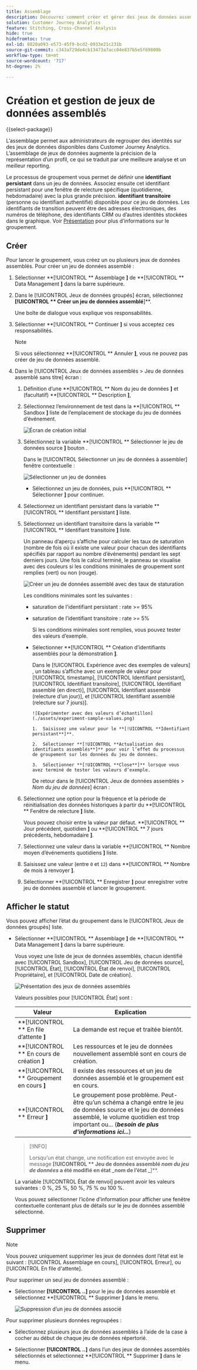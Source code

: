 ```yaml
---
title: Assemblage
description: Découvrez comment créer et gérer des jeux de données assemblés
solution: Customer Journey Analytics
feature: Stitching, Cross-Channel Analysis
hide: true
hidefromtoc: true
exl-id: 8820a093-e573-45f9-bcd2-0933e21c231b
source-git-commit: c343a729de4cb13473a7acc04e837b5e5f69809b
workflow-type: tm+mt
source-wordcount: '717'
ht-degree: 2%

---
```


# Création et gestion de jeux de données assemblés

{{select-package}}

L’assemblage permet aux administrateurs de regrouper des identités sur des jeux de données disponibles dans Customer Journey Analytics. L’assemblage de jeux de données augmente la précision de la représentation d’un profil, ce qui se traduit par une meilleure analyse et un meilleur reporting.

Le processus de groupement vous permet de définir une **identifiant persistant** dans un jeu de données. Associez ensuite cet identifiant persistant pour une fenêtre de relecture spécifique (quotidienne, hebdomadaire) avec la plus grande précision. **identifiant transitoire** (personne ou identifiant authentifié) disponible pour ce jeu de données. Les identifiants de transition peuvent être des adresses électroniques, des numéros de téléphone, des identifiants CRM ou d’autres identités stockées dans le graphique. Voir [Présentation](overview.md) pour plus d’informations sur le groupement.

## Créer

Pour lancer le groupement, vous créez un ou plusieurs jeux de données assemblés. Pour créer un jeu de données assemblé :

1. Sélectionner **[!UICONTROL ** Assemblage **]** de **[!UICONTROL ** Data Management **]** dans la barre supérieure.

2. Dans le [!UICONTROL Jeux de données groupés] écran, sélectionnez **[!UICONTROL ** Créer un jeu de données assemblé&#x200B;**]**.

   Une boîte de dialogue vous explique vos responsabilités.

3. Sélectionner **[!UICONTROL ** Continuer **]** si vous acceptez ces responsabilités.

   >[!NOTE]
   >
   >    Si vous sélectionnez **[!UICONTROL ** Annuler **]**, vous ne pouvez pas créer de jeu de données assemblé.

4. Dans le [!UICONTROL Jeux de données assemblés > Jeu de données assemblé sans titre] écran :

   1. Définition d’une **[!UICONTROL ** Nom du jeu de données **]** et (facultatif) **[!UICONTROL ** Description **]**,

   2. Sélectionnez l’environnement de test dans la **[!UICONTROL ** Sandbox **]** liste de l’emplacement de stockage du jeu de données d’événement.

      ![Écran de création initial](./assets/create-initial.png)

   3. Sélectionnez la variable **[!UICONTROL ** Sélectionner le jeu de données source **]** bouton .

      Dans le [!UICONTROL Sélectionner un jeu de données à assembler] fenêtre contextuelle :

      ![Sélectionner un jeu de données](./assets/select-one-dataset.png)

      - Sélectionnez un jeu de données, puis **[!UICONTROL ** Sélectionner **]** pour continuer.

   4. Sélectionnez un identifiant persistant dans la variable **[!UICONTROL ** Identifiant persistant **]** liste.

   5. Sélectionnez un identifiant transitoire dans la variable **[!UICONTROL ** Identifiant transitoire **]** liste.

      Un panneau d’aperçu s’affiche pour calculer les taux de saturation (nombre de fois où il existe une valeur pour chacun des identifiants spécifiés par rapport au nombre d’événements) pendant les sept derniers jours. Une fois le calcul terminé, le panneau se visualise avec des couleurs si les conditions minimales de groupement sont remplies (vert) ou non (rouge).

      ![Créer un jeu de données assemblé avec des taux de staturation](./assets/create-before-experimenting.png)

      Les conditions minimales sont les suivantes :

      - saturation de l&#39;identifiant persistant : rate >= 95%

      - saturation de l’identifiant transitoire : rate >= 5%

        Si les conditions minimales sont remplies, vous pouvez tester des valeurs d’exemple.

      - Sélectionner **[!UICONTROL ** Création d’identifiants assemblés pour la démonstration **]**.

        Dans le [!UICONTROL Expérience avec des exemples de valeurs] , un tableau s’affiche avec un exemple de valeur pour [!UICONTROL timestamp], [!UICONTROL Identifiant persistant], [!UICONTROL Identifiant transitoire], [!UICONTROL Identifiant assemblé (en direct)], [!UICONTROL Identifiant assemblé (relecture d’un jour)], et [!UICONTROL Identifiant assemblé (relecture sur 7 jours)].

            ![Expérimenter avec des valeurs d’échantillon](./assets/experiment-sample-values.png)
            
            1.  Saisissez une valeur pour le **[!UICONTROL **Identifiant persistant**]**.
            
            2.  Sélectionner **[!UICONTROL **Actualisation des identifiants assemblés**]** pour voir l’effet du processus de groupement sur les données du jeu de données.
            
            3.  Sélectionner **[!UICONTROL **Close**]** lorsque vous avez terminé de tester les valeurs d’exemple.
        

        De retour dans le [!UICONTROL Jeux de données assemblés > _Nom du jeu de données_] écran :

   6. Sélectionnez une option pour la fréquence et la période de réinitialisation des données historiques à partir du **[!UICONTROL ** Fenêtre de relecture **]** liste.

      Vous pouvez choisir entre la valeur par défaut. **[!UICONTROL ** Jour précédent, quotidien **]** ou **[!UICONTROL ** 7 jours précédents, hebdomadaire **]**.

   7. Sélectionnez une valeur dans la variable **[!UICONTROL ** Nombre moyen d’événements quotidiens **]** liste.

   8. Saisissez une valeur (entre `0` et `12`) dans **[!UICONTROL ** Nombre de mois à renvoyer **]**.

   9. Sélectionner **[!UICONTROL ** Enregistrer **]** pour enregistrer votre jeu de données assemblé et lancer le groupement.

## Afficher le statut

Vous pouvez afficher l’état du groupement dans le [!UICONTROL Jeux de données groupés] liste.

- Sélectionner **[!UICONTROL ** Assemblage **]** de **[!UICONTROL ** Data Management **]** dans la barre supérieure.

  Vous voyez une liste de jeux de données assemblés, chacun identifié avec [!UICONTROL Sandbox], [!UICONTROL Jeu de données source], [!UICONTROL État], [!UICONTROL État de renvoi], [!UICONTROL Propriétaire], et [!UICONTROL Date de création].

  ![Présentation des jeux de données assemblés](./assets/overview-stitched-datasetts.png)

  Valeurs possibles pour [!UICONTROL État] sont :

  | Valeur | Explication |
  |-----|-----|
  | **[!UICONTROL ** En file d’attente **]** | La demande est reçue et traitée bientôt. |
  | **[!UICONTROL ** En cours de création **]** | Les ressources et le jeu de données nouvellement assemblé sont en cours de création. |
  | **[!UICONTROL ** Groupement en cours **]** | Il existe des ressources et un jeu de données assemblé et le groupement est en cours. |
  | **[!UICONTROL ** Erreur **]** | Le groupement pose problème. Peut-être qu’un schéma a changé entre le jeu de données source et le jeu de données assemblé, le volume quotidien est trop important ou... (_**besoin de plus d&#39;informations ici...**_) |

  >[!INFO]
  >
  >    Lorsqu&#39;un état change, une notification est envoyée avec le message **[!UICONTROL ** Jeu de données assemblé _nom du jeu de données_ a été modifié en état _nom de l’état _**]**.


  La variable [!UICONTROL État de renvoi] peuvent avoir les valeurs suivantes : 0 %, 25 %, 50 %, 75 % ou 100 %.

  Vous pouvez sélectionner l’icône d’information pour afficher une fenêtre contextuelle contenant plus de détails sur le jeu de données assemblé sélectionné.


## Supprimer

>[!NOTE]
>
>Vous pouvez uniquement supprimer les jeux de données dont l’état est le suivant : [!UICONTROL Assemblage en cours], [!UICONTROL Erreur], ou [!UICONTROL En file d&#39;attente].


Pour supprimer un seul jeu de données assemblé :

- Sélectionner **[!UICONTROL **..**]** pour le jeu de données assemblé et sélectionnez **[!UICONTROL ** Supprimer **]** dans le menu.

  ![Suppression d’un jeu de données associé](./assets/delete-stitched-dataset.png)

Pour supprimer plusieurs données regroupées :

- Sélectionnez plusieurs jeux de données assemblés à l’aide de la case à cocher au début de chaque jeu de données répertorié.

- Sélectionner **[!UICONTROL **..**]** dans l’un des jeux de données assemblés sélectionnés et sélectionnez **[!UICONTROL ** Supprimer **]** dans le menu.
